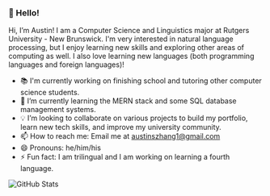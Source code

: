 <h3>👋 Hello!</h3>

Hi, I’m Austin! I am a Computer Science and Linguistics major at Rutgers University - New Brunswick. I'm very interested in natural language processing, but I enjoy learning new skills and exploring other areas of computing as well. I also love learning new languages (both programming languages and foreign languages)!

- 📚 I'm currently working on finishing school and tutoring other computer science students.
- 🌱 I’m currently learning the MERN stack and some SQL database management systems.
- 💡 I’m looking to collaborate on various projects to build my portfolio, learn new tech skills, and improve my university community.
- 📫 How to reach me: Email me at [austinszhang1@gmail.com](url)
- 😄 Pronouns: he/him/his
- ⚡ Fun fact: I am trilingual and I am working on learning a fourth language.


![GitHub Stats](https://github-readme-stats.vercel.app/api/top-langs/?username=AustinZ314&theme=tokyonight&show_icons=true&hide_border=true&layout=compact)
<!---[![Top Langs](https://github-readme-stats-git-masterrstaa-rickstaa.vercel.app/api/top-langs/?username=AustinZ314&theme=tokyonight)](https://github.com/AustinZ314/github-readme-stats)

<!---
AustinZ314/AustinZ314 is a ✨ special ✨ repository because its `README.md` (this file) appears on your GitHub profile.
You can click the Preview link to take a look at your changes.
--->

